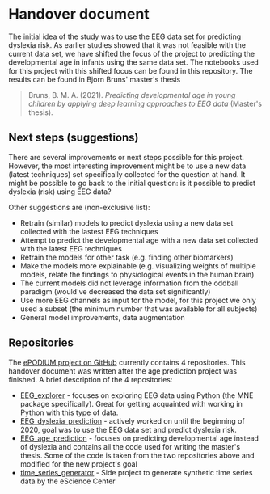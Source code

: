 # Handover document

The initial idea of the study was to use the EEG data set for predicting dyslexia risk. As earlier studies showed that it was not feasible with the current data set, we have shifted the focus of the project to predicting the developmental age in infants using the same data set. The notebooks used for this project with this shifted focus can be found in this repository. The results can be found in Bjorn Bruns' master's thesis

> Bruns, B. M. A. (2021). _Predicting developmental age in young children by applying deep learning approaches to EEG data_ (Master's thesis).

## Next steps (suggestions)

There are several improvements or next steps possible for this project. However, the most interesting improvement might be to use a new data (latest techniques) set specifically collected for the question at hand. It might be possible to go back to the initial question: is it possible to predict dyslexia (risk) using EEG data?

Other suggestions are (non-exclusive list):

- Retrain (similar) models to predict dyslexia using a new data set collected with the lastest EEG techniques
- Attempt to predict the developmental age with a new data set collected with the latest EEG techniques
- Retrain the models for other task (e.g. finding other biomarkers)
- Make the models more explainable (e.g. visualizing weights of multiple models, relate the findings to physiological events in the human brain)
- The current models did not leverage information from the oddball paradigm (would've decreased the data set significantly)
- Use more EEG channels as input for the model, for this project we only used a subset (the minimum number that was available for all subjects)
- General model improvements, data augmentation

## Repositories

The [ePODIUM project on GitHub](https://github.com/epodium) currently contains 4 repositories. This handover document was written after the age prediction project was finished. A brief description of the 4 repositories:

- [EEG_explorer](https://github.com/epodium/EEG_explorer) - focuses on exploring EEG data using Python (the MNE package specifically). Great for getting acquainted with working in Python with this type of data.
- [EEG_dyslexia_prediction](https://github.com/epodium/EEG_dyslexia_prediction) - actively worked on until the beginning of 2020, goal was to use the EEG data set and predict dyslexia risk.
- [EEG_age_prediction](https://github.com/epodium/EEG_age_prediction) - focuses on predicting developmental age instead of dyslexia and contains all the code used for writing the master's thesis. Some of the code is taken from the two repositories above and modified for the new project's goal
- [time_series_generator](https://github.com/epodium/time_series_generator) - Side project to generate synthetic time series data by the eScience Center
